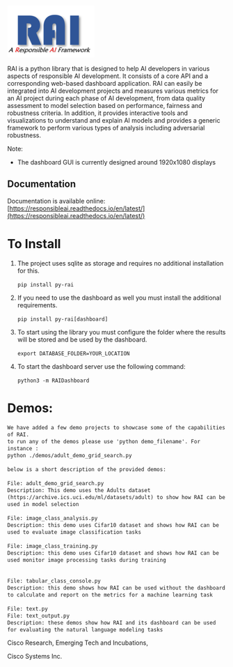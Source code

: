  


![](https://raw.githubusercontent.com/cisco-open/ResponsibleAI/main/docs/images/rai_logo_blue3.png)

RAI is a python library that is designed to help AI developers in various aspects of responsible AI development. It consists of a core API and a corresponding web-based dashboard application. RAI can easily be integrated into AI development projects and measures various metrics for an AI project during each phase of AI development, from data quality assessment to model selection based on performance, fairness and robustness criteria. In addition, it provides interactive tools and visualizations to understand and explain AI models and provides a generic framework to perform various types of analysis including adversarial robustness.  

Note: 
 - The dashboard GUI is currently designed around 1920x1080 displays 



## Documentation

Documentation is available online: [https://responsibleai.readthedocs.io/en/latest/](https://responsibleai.readthedocs.io/en/latest/)

# To Install
1) The project uses sqlite as storage and requires no additional
   installation for this.

    ``pip install py-rai``

2) If you need to use the dashboard as well you must install the additional requirements.

    ``pip install py-rai[dashboard]``

3) To start using the library you must configure the folder where the results will be stored and be used by the dashboard.

    ``export DATABASE_FOLDER=YOUR_LOCATION``

4) To start the dashboard server use the following command:

    ``python3 -m RAIDashboard``

# Demos:
    We have added a few demo projects to showcase some of the capabilities of RAI.
    to run any of the demos please use 'python demo_filename'. For instance : 
    python ./demos/adult_demo_grid_search.py

    below is a short description of the provided demos:

    File: adult_demo_grid_search.py 
    Description: This demo uses the Adults dataset (https://archive.ics.uci.edu/ml/datasets/adult) to show how RAI can be used in model selection

    File: image_class_analysis.py 
    Description: this demo uses Cifar10 dataset and shows how RAI can be used to evaluate image classification tasks
    
    File: image_class_training.py 
    Description: this demo uses Cifar10 dataset and shows how RAI can be used monitor image processing tasks during training
    
    
    File: tabular_class_console.py 
    Description: this demo shows how RAI can be used without the dashboard to calculate and report on the metrics for a machine learning task
    
    File: text.py 
    File: text_output.py 
    Description: these demos show how RAI and its dashboard can be used for evaluating the natural language modeling tasks
    
     

 
Cisco Research, Emerging Tech and Incubations,

Cisco Systems Inc. 
